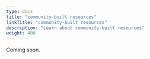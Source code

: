 ```yaml
---
type: docs
title: "community-built resources"
linkTitle: "community-built resources"
description: "Learn about community-built resources"
weight: 400
---
```



Coming soon. 